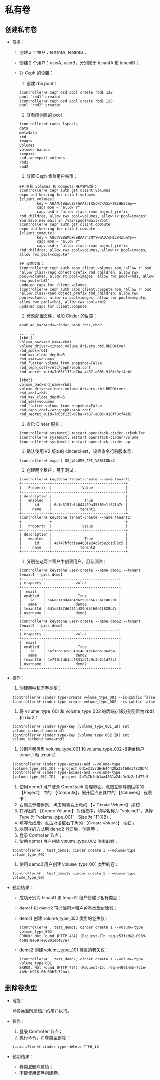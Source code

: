 # 私有卷

## 创建私有卷

* 前提：

  * 创建 2 个租户：tenantA, tenantB；
  * 创建 2 个用户：userA, userB，分别属于 tenantA 和 tenantB；
  * 对 Ceph 的设置：

    1. 创建 rbd pool：

      ```
      (controller)# ceph osd pool create rbd1 128
      pool 'rbd1' created
      (controller)# ceph osd pool create rbd2 128
      pool 'rbd2' created
      ```
    1. 查看所创建的 pool：

      ```
      (controller)# rados lspools
      data
      metadata
      rbd
      images
      volumes
      volumes-backup
      compute
      ssd-cachepool-volumes
      rbd1
      rbd2
      ```
    1. 设置 Ceph 集群用户权限：

      ```
      ## 查看 volumes 和 compute 用户的权限：
      (controller)# ceph auth get client.volumes
      exported keyring for client.volumes
      [client.volumes]
              key = AQA4UtBWwL88FhAAscIR5cw7RASxP8R1HESCeg==
              caps mon = "allow r"
              caps osd = "allow class-read object_prefix rbd_children, allow rwx pool=volumes, allow rx pool=images"
      You have new mail in /var/spool/mail/root
      (controller)# ceph auth get client.compute
      exported keyring for client.compute
      [client.compute]
              key = AQCqV9BWMOkoBBAArn2NYYwuAQ/oHIz84ZumYg==
              caps mon = "allow r"
              caps osd = "allow class-read object_prefix rbd_children, allow rwx pool=volumes, allow rx pool=images, allow rwx pool=compute"

      ## 设置权限：
      (controller)# ceph auth caps client.volumes mon 'allow r' osd 'allow class-read object_prefix rbd_children, allow rwx pool=volumes, allow rx pool=images, allow rwx pool=rbd1, allow rwx pool=rbd2'
      updated caps for client.volumes
      (controller)# ceph auth caps client.compute mon 'allow r' osd 'allow class-read object_prefix rbd_children, allow rwx pool=volumes, allow rx pool=images, allow rwx pool=compute, allow rwx pool=rbd1, allow rwx pool=rbd2'
      updated caps for client.compute
      ```
    1. 修改配置文件，增加 Cinder 的后端：

      ```
      enabled_backends=cinder_ceph,rbd1,rbd2

      ... ...
      [rbd1]
      volume_backend_name=rbd1
      volume_driver=cinder.volume.drivers.rbd.RBDDriver
      rbd_pool=rbd1
      rbd_max_clone_depth=5
      rbd_user=volumes
      rbd_flatten_volume_from_snapshot=False
      rbd_ceph_conf=/etc/ceph/ceph.conf
      rbd_secret_uuid=7d65f135-d7ba-4d87-a083-910ff8cf4eb2

      [rbd2]
      volume_backend_name=rbd2
      volume_driver=cinder.volume.drivers.rbd.RBDDriver
      rbd_pool=rbd2
      rbd_max_clone_depth=5
      rbd_user=volumes
      rbd_flatten_volume_from_snapshot=False
      rbd_ceph_conf=/etc/ceph/ceph.conf
      rbd_secret_uuid=7d65f135-d7ba-4d87-a083-910ff8cf4eb2
      ```
    1. 重启 Cinder 服务：

      ```
      (controller)# systemctl restart openstack-cinder-scheduler
      (controller)# systemctl restart openstack-cinder-volume
      (controller)# systemctl restart openstack-cinder-api
      ```
    1. 确认使用 V2 版本的 cinderclient，设置命令行的版本号：

      ```
      (controller)# export OS_VOLUME_API_VERSION=2
      ```
    1. 创建两个租户，用于测试：

      ```
      (controller)# keystone tenant-create --name tenant1
      +-------------+----------------------------------+
      |   Property  |              Value               |
      +-------------+----------------------------------+
      | description |                                  |
      |   enabled   |               True               |
      |      id     | 6d1e3157d64644429a35f60e1f828b7c |
      |     name    |             tenant1              |
      +-------------+----------------------------------+
      (controller)# keystone tenant-create --name tenant2
      +-------------+----------------------------------+
      |   Property  |              Value               |
      +-------------+----------------------------------+
      | description |                                  |
      |   enabled   |               True               |
      |      id     | 4e747bfdb1aa4831a24c9c3a2c1d72c5 |
      |     name    |             tenant2              |
      +-------------+----------------------------------+
      ```
    1. 分别在这两个租户中创建用户，用与测试：

      ```
      (controller)# keystone user-create --name demo1 --tenant tenant1 --pass demo1
      +----------+----------------------------------+
      | Property |              Value               |
      +----------+----------------------------------+
      |  email   |                                  |
      | enabled  |               True               |
      |    id    | b66d8110dd454d62993c6675a1e0820b |
      |   name   |              demo1               |
      | tenantId | 6d1e3157d64644429a35f60e1f828b7c |
      | username |              demo1               |
      +----------+----------------------------------+
      (controller)# keystone user-create --name demo2 --tenant tenant2 --pass demo2
      +----------+----------------------------------+
      | Property |              Value               |
      +----------+----------------------------------+
      |  email   |                                  |
      | enabled  |               True               |
      |    id    | bbf1d2a3e50340e4831debeda506db43 |
      |   name   |              demo2               |
      | tenantId | 4e747bfdb1aa4831a24c9c3a2c1d72c5 |
      | username |              demo2               |
      +----------+----------------------------------+
      ```

* 操作：

  1. 创建两种私有卷类型：

    ```
    (controller)# cinder type-create volume_type_001 --is-public false
    (controller)# cinder type-create volume_type_002 --is-public false
    ```
  1. 将 volume_type_001 和 volume_type_002 的后端存储分别配置为 rbd1 和 rbd2：

    ```
    (controller)# cinder type-key [volume_type_001_ID] set volume_backend_name=rbd1
    (controller)# cinder type-key [volume_type_002_ID] set volume_backend_name=rbd2
    ```
  1. 分别将卷类型 volume_type_001 和 volume_type_002 指定给租户 tenant1 和 tenant2：

    ```
    (controller)# cinder type-access-add --volume-type [volume_type_001_ID] --project 6d1e3157d64644429a35f60e1f828b7c
    (controller)# cinder type-access-add --volume-type [volume_type_002_ID] --project 4e747bfdb1aa4831a24c9c3a2c1d72c5
    ```
  1. 使用 demo1 用户登录 OpenStack 管理界面，点击左侧导航栏中的 【Project】 中的 【Compute】，展开后点击其中的 【Volumes】 选项卡；
  1. 右侧显示卷列表，点击列表右上角的 【+ Create Volume】 按钮；
  1. 在弹出的 【Create Volume】 对话框中，填写名称为 "volume1"，选择 Type 为 "volume_type_001"，Size 为 "1"(GB)；
  1. 填写完成后，点击对话框右下角的 【Create Volume】 按钮；
  1. 以同样的方式用 demo2 登录后，创建卷；
  1. 登录 Controller 节点；
  1. 使用 demo1 用户创建 volume_type_002 类型的卷：

    ```
    (controller)# . test_demo1; cinder create 1 --volume-type volume_type_002
    ```
  1. 使用 demo2 用户创建 volume_type_001 类型的卷：

    ```
    (controller)# . test_demo2; cinder create 1 --volume-type volume_type_001
    ```

* 预期结果：

  * 成功分别为 tenant1 和 tenant2 租户创建了私有类型；
  * demo1 和 demo2 可以使用本租户的卷类型创建卷；
  * demo1 创建 volume_type_002 类型的卷失败：

    ```
    (controller)# . test_demo1; cinder create 1 --volume-type volume_type_002
    ERROR: Not Found (HTTP 404) (Request-ID: req-e53feda2-0939-459a-8e69-e56801eb487e)
    ```
  * demo2 创建 volume_type_001 类型的卷失败：

    ```
    (controller)# . test_demo2; cinder create 1 --volume-type volume_type_001
    ERROR: Not Found (HTTP 404) (Request-ID: req-e40e14db-751e-4b9c-b916-66e60b7b32ba)
    ```

## 删除卷类型

* 前提：

  以卷类型所属租户的用户执行。

* 操作：

  1. 登录 Controller 节点；
  1. 执行命令，将卷类型删除：

    ```
    (controller)# cinder type-delete TYPE_ID
    ```

* 预期结果：

  * 卷类型删除成功；
  * 不能使用该卷创建卷。
